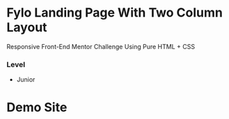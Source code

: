 # Fylo Landing Page With Two Column Layout

Responsive Front-End Mentor Challenge Using Pure HTML + CSS

### Level

- Junior

# Demo Site
